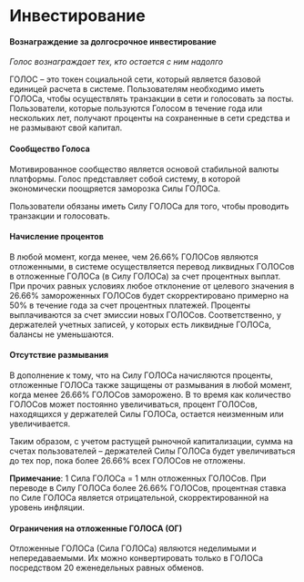 # Инвестирование
#### Вознаграждение за долгосрочное инвестирование
_Голос вознаграждает тех, кто остается с ним надолго_

ГОЛОС – это токен социальной сети, который является базовой единицей расчета в системе. Пользователям необходимо иметь ГОЛОСа, чтобы осуществлять транзакции в сети и голосовать за посты. Пользователи, которые пользуются Голосом в течение года или нескольких лет, получают проценты на сохраненные в сети средства и не размывают свой капитал.

#### Сообщество Голоса
Мотивированное сообщество является основой стабильной валюты платформы. Голос представляет собой систему, в которой экономически поощряется заморозка Силы ГОЛОСа. 

Пользователи обязаны иметь Силу ГОЛОСа для того, чтобы проводить транзакции и голосовать.

#### Начисление процентов
В любой момент, когда менее, чем 26.66% ГОЛОСов являются отложенными, в системе осуществляется перевод ликвидных ГОЛОСов в отложенные ГОЛОСа (в Силу ГОЛОСа) за счет процентных выплат. При прочих равных условиях любое отклонение от целевого значения в 26.66% замороженных ГОЛОСов будет скорректировано примерно на 50% в течение года за счет процентных платежей. Проценты выплачиваются за счет эмиссии новых ГОЛОСов. Соответственно, у держателей учетных записей, у которых есть ликвидные ГОЛОСа, балансы не уменьшаются.

#### Отсутствие размывания
В дополнение к тому, что на Силу ГОЛОСа начисляются проценты, отложенные ГОЛОСа также защищены от размывания в любой момент, когда менее 26.66% ГОЛОСов заморожено. В то время как количество ГОЛОСов может постоянно увеличиваться, процент ГОЛОСов, находящихся у держателей Силы ГОЛОСа, остается неизменным или увеличивается. 

Таким образом, с учетом растущей рыночной капитализации, сумма на счетах пользователей – держателей Силы ГОЛОСа будет увеличиваться до тех пор, пока более 26.66% всех ГОЛОСов не отложены.

**Примечание**: 1 Сила ГОЛОСа = 1 млн отложенных ГОЛОСов. При переводе в Силу ГОЛОСа более 26.66% ГОЛОСов, процентная ставка по Силе ГОЛОСа является отрицательной, скорректированной на уровень инфляции.  

#### Ограничения на отложенные ГОЛОСА (ОГ)
Отложенные ГОЛОСа (Сила ГОЛОСа) являются неделимыми и непередаваемыми. Их можно конвертировать только в ГОЛОСа посредством 20 еженедельных равных обменов.
